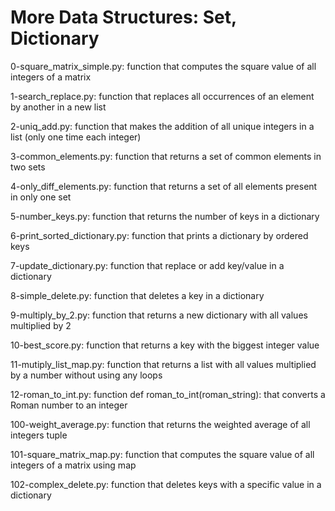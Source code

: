 # More Data Structures: Set, Dictionary

0-square_matrix_simple.py: function that computes the square value of all integers of a matrix

1-search_replace.py: function that replaces all occurrences of an element by another in a new list

2-uniq_add.py: function that makes the addition of all unique integers in a list (only one time each integer)

3-common_elements.py: function that returns a set of common elements in two sets

4-only_diff_elements.py: function that returns a set of all elements present in only one set

5-number_keys.py: function that returns the number of keys in a dictionary

6-print_sorted_dictionary.py: function that prints a dictionary by ordered keys

7-update_dictionary.py: function that replace or add key/value in a dictionary

8-simple_delete.py: function that deletes a key in a dictionary

9-multiply_by_2.py: function that returns a new dictionary with all values multiplied by 2

10-best_score.py: function that returns a key with the biggest integer value

11-mutiply_list_map.py: function that returns a list with all values multiplied by a number without using any loops

12-roman_to_int.py: function def roman_to_int(roman_string): that converts a Roman number to an integer

100-weight_average.py: function that returns the weighted average of all integers tuple

101-square_matrix_map.py: function that computes the square value of all integers of a matrix using map

102-complex_delete.py: function that deletes keys with a specific value in a dictionary
